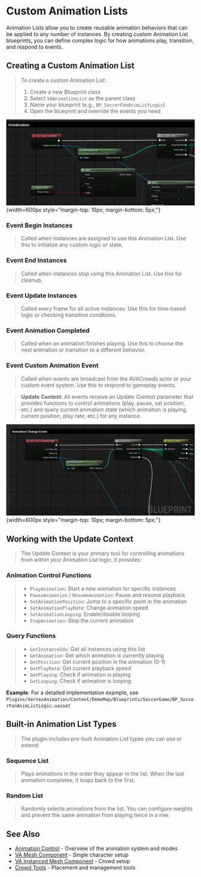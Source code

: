 # Custom Animation Lists

Animation Lists allow you to create reusable animation behaviors that can be applied to any number of instances. By creating custom Animation List blueprints, you can define complex logic for how animations play, transition, and respond to events.

## Creating a Custom Animation List

> To create a custom Animation List:
> 
> 1. Create a new Blueprint class
> 2. Select `VAAnimationList` as the parent class
> 3. Name your blueprint (e.g., `BP_SoccerFanAnimListLogic`)
> 4. Open the blueprint and override the events you need

![Begin Instances Event](assets/animlist_begininstances.jpg){width=600px style="margin-top: 10px; margin-bottom: 5px;"}


### **Event Begin Instances**
> Called when instances are assigned to use this Animation List. Use this to initialize any custom logic or state.

### **Event End Instances**  
> Called when instances stop using this Animation List. Use this for cleanup.

### **Event Update Instances**
> Called every frame for all active instances. Use this for time-based logic or checking transition conditions.

### **Event Animation Completed**
> Called when an animation finishes playing. Use this to choose the next animation or transition to a different behavior.

### **Event Custom Animation Event**
> Called when events are broadcast from the AVACrowds actor or your custom event system. Use this to respond to gameplay events.

> **Update Context**: All events receive an Update Context parameter that provides functions to control animations (play, pause, set position, etc.) and query current animation state (which animation is playing, current position, play rate, etc.) for any instance.

![Animation List Event Override](assets/animlist_eventoverride.jpg){width=600px style="margin-top: 10px; margin-bottom: 5px;"}

## Working with the Update Context

> The Update Context is your primary tool for controlling animations from within your Animation List logic. It provides:

### **Animation Control Functions**
> - `PlayAnimation`: Start a new animation for specific instances
> - `PauseAnimation` / `ResumeAnimation`: Pause and resume playback
> - `SetAnimationPosition`: Jump to a specific point in the animation
> - `SetAnimationPlayRate`: Change animation speed
> - `SetAnimationLooping`: Enable/disable looping
> - `StopAnimation`: Stop the current animation

### **Query Functions**
> - `GetInstanceIds`: Get all instances using this list
> - `GetAnimation`: Get which animation is currently playing
> - `GetPosition`: Get current position in the animation (0-1)
> - `GetPlayRate`: Get current playback speed
> - `GetPlaying`: Check if animation is playing
> - `GetLooping`: Check if animation is looping

**Example**: For a detailed implementation example, see `Plugins/VertexAnimation/Content/DemoMap/Blueprints/SoccerGame/BP_SoccerFanAnimListLogic.uasset`

## Built-in Animation List Types

> The plugin includes pre-built Animation List types you can use or extend:

### **Sequence List**
> Plays animations in the order they appear in the list. When the last animation completes, it loops back to the first.

### **Random List**  
> Randomly selects animations from the list. You can configure weights and prevent the same animation from playing twice in a row.

## See Also

- [Animation Control](animation-control.md) - Overview of the animation system and modes
- [VA Mesh Component](vertex-anim-mesh-component.md) - Single character setup
- [VA Instanced Mesh Component](vertex-anim-instanced-mesh-component.md) - Crowd setup
- [Crowd Tools](crowd-tools-editor-mode.md) - Placement and management tools